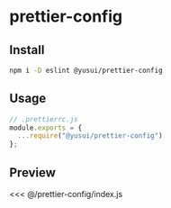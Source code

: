 # prettier-config

## Install

```bash
npm i -D eslint @yusui/prettier-config
```

## Usage

```js
// .prettierrc.js
module.exports = {
  ...require("@yusui/prettier-config")
};
```

## Preview

<<< @/prettier-config/index.js
